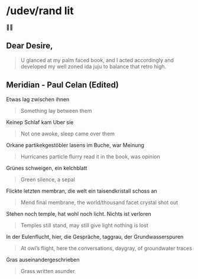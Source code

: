 # /udev/rand lit

🐇📖  


## Dear Desire,
> U glanced at my palm faced book, and I acted accordingly and developed my well zoned ida juju to balance that retro high.


## Meridian - Paul Celan (Edited)

Etwas lag zwischen ihnen 
> Something lay between them

Keinep Schlaf kam Uber sie
> Not one awoke, sleep came over them

Orkane partikekgestöbler lasens im Buche, war Meinung
> Hurricanes particle flurry read it in the book, was opinion 

Grünes schweigen, ein kelchblatt 
> Green silence, a sepal
 
Flickte letzten membran, die welt ein taisendkristall schoss an
> Mend final membrane, the world/thousand facet crystal shot out 

Stehen noch temple, hat wohl noch licht. Nichts ist verloren
> Temples still stand, may still give light nothing is lost 


In der Eulenflucht, hier, die Gespräche, taggrau, der Grundwasserspuren
> At owl’s flight, here the conversations, daygray, of groundwater traces

Gras auseinandergeschrieben
> Grass written asunder 